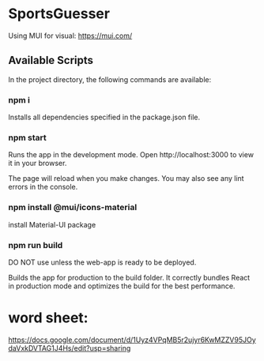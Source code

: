 # SportsGuesser

Using MUI for visual: https://mui.com/

## Available Scripts
In the project directory, the following commands are available:

### npm i
Installs all dependencies specified in the package.json file.

### npm start
Runs the app in the development mode.
Open http://localhost:3000 to view it in your browser.

The page will reload when you make changes.
You may also see any lint errors in the console.

### npm install @mui/icons-material
install Material-UI package

### npm run build 
DO NOT use unless the web-app is ready to be deployed.

Builds the app for production to the build folder.
It correctly bundles React in production mode and optimizes the build for the best performance.

# word sheet:
https://docs.google.com/document/d/1Uyz4VPqMB5r2ujyr6KwMZZV95JOydaVxkDVTAG1J4Hs/edit?usp=sharing
